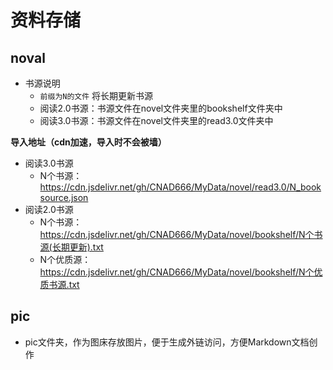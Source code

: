 # 资料存储

## noval

- 书源说明
  - `前缀为N的文件` 将长期更新书源
  - 阅读2.0书源：书源文件在novel文件夹里的bookshelf文件夹中
  - 阅读3.0书源：书源文件在novel文件夹里的read3.0文件夹中

**导入地址（cdn加速，导入时不会被墙）**

- 阅读3.0书源
  - N个书源：https://cdn.jsdelivr.net/gh/CNAD666/MyData/novel/read3.0/N_booksource.json
- 阅读2.0书源
  - N个书源：https://cdn.jsdelivr.net/gh/CNAD666/MyData/novel/bookshelf/N个书源(长期更新).txt
  - N个优质源：https://cdn.jsdelivr.net/gh/CNAD666/MyData/novel/bookshelf/N个优质书源.txt

## pic

- pic文件夹，作为图床存放图片，便于生成外链访问，方便Markdown文档创作

